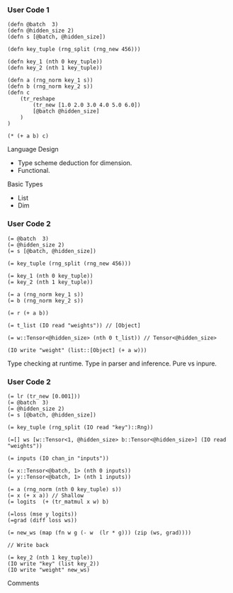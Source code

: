 ### User Code 1

```
(defn @batch  3)
(defn @hidden_size 2)
(defn s [@batch, @hidden_size])

(defn key_tuple (rng_split (rng_new 456)))

(defn key_1 (nth 0 key_tuple))
(defn key_2 (nth 1 key_tuple))

(defn a (rng_norm key_1 s))
(defn b (rng_norm key_2 s))
(defn c
    (tr_reshape
        (tr_new [1.0 2.0 3.0 4.0 5.0 6.0])
        [@batch @hidden_size]
    )
)

(* (+ a b) c)
```

Language Design
- Type scheme deduction for dimension.
- Functional.

Basic Types
- List<a>
- Dim

### User Code 2

```
(= @batch  3)
(= @hidden_size 2)
(= s [@batch, @hidden_size])

(= key_tuple (rng_split (rng_new 456)))

(= key_1 (nth 0 key_tuple))
(= key_2 (nth 1 key_tuple))

(= a (rng_norm key_1 s))
(= b (rng_norm key_2 s))

(= r (+ a b))

(= t_list (IO read "weights")) // [Object]

(= w::Tensor<@hidden_size> (nth 0 t_list)) // Tensor<@hidden_size>

(IO write "weight" (list::[Object] (+ a w)))

```

Type checking at runtime.
Type in parser and inference.
Pure vs inpure.

### User Code 2

```
(= lr (tr_new [0.001]))
(= @batch  3)
(= @hidden_size 2)
(= s [@batch, @hidden_size])

(= key_tuple (rng_split (IO read "key")::Rng))

(=[] ws [w::Tensor<1, @hidden_size> b::Tensor<@hidden_size>] (IO read "weights"))

(= inputs (IO chan_in "inputs"))

(= x::Tensor<@batch, 1> (nth 0 inputs))
(= y::Tensor<@batch, 1> (nth 1 inputs))

(= a (rng_norm (nth 0 key_tuple) s))
(= x (+ x a)) // Shallow
(= logits  (+ (tr_matmul x w) b)

(=loss (mse y logits))
(=grad (diff loss ws))

(= new_ws (map (fn w g (- w  (lr * g))) (zip (ws, grad))))

// Write back

(= key_2 (nth 1 key_tuple))
(IO write "key" (list key_2))
(IO write "weight" new_ws)

```

Comments
